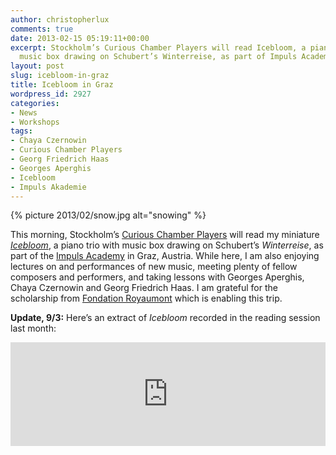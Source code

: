 ```yaml
---
author: christopherlux
comments: true
date: 2013-02-15 05:19:11+00:00
excerpt: Stockholm’s Curious Chamber Players will read Icebloom, a piano trio with
  music box drawing on Schubert’s Winterreise, as part of Impuls Academy, Graz, Austria.
layout: post
slug: icebloom-in-graz
title: Icebloom in Graz
wordpress_id: 2927
categories:
- News
- Workshops
tags:
- Chaya Czernowin
- Curious Chamber Players
- Georg Friedrich Haas
- Georges Aperghis
- Icebloom
- Impuls Akademie
---
```


{% picture 2013/02/snow.jpg alt="snowing" %}

This morning, Stockholm’s [Curious Chamber Players](http://www.curiouschamberplayers.com/) will read my miniature _[Icebloom](http://www.chrisswithinbank.net/2012/05/icebloom/)_, a piano trio with music box drawing on Schubert’s _Winterreise_, as part of the [Impuls Academy](http://www.impuls.cc/en/academy/) in Graz, Austria. While here, I am also enjoying lectures on and performances of new music, meeting plenty of fellow composers and performers, and taking lessons with Georges Aperghis, Chaya Czernowin and Georg Friedrich Haas. I am grateful for the scholarship from [Fondation Royaumont](http://www.royaumont.com/) which is enabling this trip.

**Update, 9/3:** Here’s an extract of _Icebloom_ recorded in the reading session last month:

<iframe width="100%" height="166" scrolling="no" frameborder="no" src="https://w.soundcloud.com/player/?url=http%3A%2F%2Fapi.soundcloud.com%2Ftracks%2F82397110&amp;color=77101c&amp;auto_play=false&amp;show_artwork=false"></iframe>
